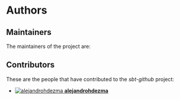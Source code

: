 # Authors

## Maintainers

The maintainers of the project are:



## Contributors

These are the people that have contributed to the _sbt-github_ project:

- [![alejandrohdezma](https://avatars0.githubusercontent.com/u/9027541?v=4&s=20) **alejandrohdezma**](https://github.com/alejandrohdezma)